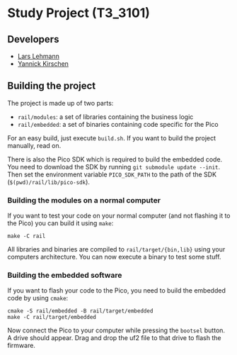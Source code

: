 # Study Project (T3_3101)

## Developers

- [Lars Lehmann](https://github.com/nichtLehdev)
- [Yannick Kirschen](https://github.com/yannickkirschen)

## Building the project

The project is made up of two parts:

- `rail/modules`: a set of libraries containing the business logic
- `rail/embedded`: a set of binaries containing code specific for the Pico

For an easy build, just execute `build.sh`. If you want to build the project
manually, read on.

There is also the Pico SDK which is required to build the embedded code. You
need to download the SDK by running `git submodule update --init`. Then set
the environment variable `PICO_SDK_PATH` to the path of the SDK
(`$(pwd)/rail/lib/pico-sdk`).

### Building the modules on a normal computer

If you want to test your code on your normal computer (and not flashing it to
the Pico) you can build it using `make`:

```shell
make -C rail
```

All libraries and binaries are compiled to `rail/target/{bin,lib}` using your
computers architecture. You can now execute a binary to test some stuff.

### Building the embedded software

If you want to flash your code to the Pico, you need to build the embedded code
by using `cmake`:

```shell
cmake -S rail/embedded -B rail/target/embedded
make -C rail/target/embedded
```

Now connect the Pico to your computer while pressing the `bootsel` button. A
drive should appear. Drag and drop the uf2 file to that drive to flash the
firmware.
